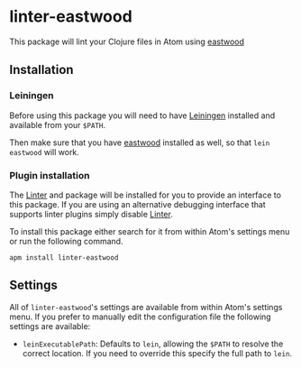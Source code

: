 # linter-eastwood

This package will lint your Clojure files in Atom using [eastwood][]

## Installation

### Leiningen

Before using this package you will need to have [Leiningen][] installed and
available from your `$PATH`.

Then make sure that you have [eastwood][] installed as well, so that
`lein eastwood` will work.

### Plugin installation

The [Linter][] and package will be installed for you to provide an interface
to this package. If you are using an alternative debugging interface that
supports linter plugins simply disable [Linter][].

To install this package either search for it from within Atom's settings menu
or run the following command.

```ShellSession
apm install linter-eastwood
```

## Settings

All of `linter-eastwood`'s settings are available from within Atom's settings menu.
If you prefer to manually edit the configuration file the following settings
are available:

*   `leinExecutablePath`: Defaults to `lein`, allowing the `$PATH` to resolve the
    correct location. If you need to override this specify the full path to
    `lein`.

[linter]: https://github.com/atom-community/linter "Linter"
[Leiningen]: https://github.com/technomancy/leiningen "Leiningen"
[eastwood]: https://github.com/jonase/eastwood "eastwood"
